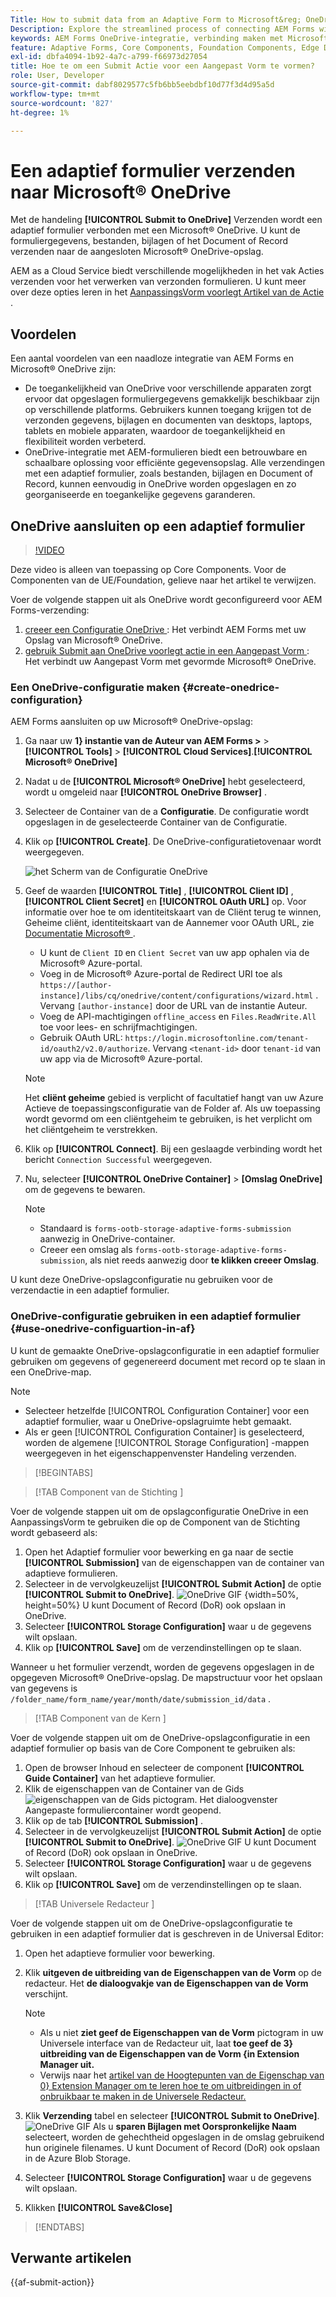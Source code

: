 ```yaml
---
Title: How to submit data from an Adaptive Form to Microsoft&reg; OneDrive?
Description: Explore the streamlined process of connecting AEM Forms with Microsoft&reg; OneDrive using the Submit to OneDrive Submit Action. Learn the step-by-step guide to configure OneDrive and set up submission actions for efficient data storage and retrieval
keywords: AEM Forms OneDrive-integratie, verbinding maken met Microsoft OneDrive, OneDrive-configuratie met AEM-formulieren
feature: Adaptive Forms, Core Components, Foundation Components, Edge Delivery Services
exl-id: dbfa4094-1b92-4a7c-a799-f66973d27054
title: Hoe te om een Submit Actie voor een Aangepast Vorm te vormen?
role: User, Developer
source-git-commit: dabf8029577c5fb6bb5eebdbf10d77f3d4d95a5d
workflow-type: tm+mt
source-wordcount: '827'
ht-degree: 1%

---
```


# Een adaptief formulier verzenden naar Microsoft® OneDrive

Met de handeling **[!UICONTROL Submit to OneDrive]** Verzenden wordt een adaptief formulier verbonden met een Microsoft® OneDrive. U kunt de formuliergegevens, bestanden, bijlagen of het Document of Record verzenden naar de aangesloten Microsoft® OneDrive-opslag.

AEM as a Cloud Service biedt verschillende mogelijkheden in het vak Acties verzenden voor het verwerken van verzonden formulieren. U kunt meer over deze opties leren in het [ AanpassingsVorm voorlegt Artikel van de Actie ](/help/forms/aem-forms-submit-action.md).

## Voordelen

Een aantal voordelen van een naadloze integratie van AEM Forms en Microsoft® OneDrive zijn:

* De toegankelijkheid van OneDrive voor verschillende apparaten zorgt ervoor dat opgeslagen formuliergegevens gemakkelijk beschikbaar zijn op verschillende platforms. Gebruikers kunnen toegang krijgen tot de verzonden gegevens, bijlagen en documenten van desktops, laptops, tablets en mobiele apparaten, waardoor de toegankelijkheid en flexibiliteit worden verbeterd.
* OneDrive-integratie met AEM-formulieren biedt een betrouwbare en schaalbare oplossing voor efficiënte gegevensopslag. Alle verzendingen met een adaptief formulier, zoals bestanden, bijlagen en Document of Record, kunnen eenvoudig in OneDrive worden opgeslagen en zo georganiseerde en toegankelijke gegevens garanderen.

## OneDrive aansluiten op een adaptief formulier

>[!VIDEO](https://video.tv.adobe.com/v/3424864/connect-aem-adaptive-form-to-onedrive/?quality=12&learn=on)

<span> Deze video is alleen van toepassing op Core Components. Voor de Componenten van de UE/Foundation, gelieve naar het artikel te verwijzen.</span>

Voer de volgende stappen uit als OneDrive wordt geconfigureerd voor AEM Forms-verzending:

1. [ creeer een Configuratie OneDrive ](#create-a-onedrive-configuration-create-onedrive-configuration): Het verbindt AEM Forms met uw Opslag van Microsoft® OneDrive.
2. [ gebruik Submit aan OneDrive voorlegt actie in een Aangepast Vorm ](#use-onedrive-configuration-in-an-adaptive-form-use-onedrive-configuartion-in-af): Het verbindt uw Aangepast Vorm met gevormde Microsoft® OneDrive.

### Een OneDrive-configuratie maken {#create-onedrice-configuration}

AEM Forms aansluiten op uw Microsoft® OneDrive-opslag:

1. Ga naar uw **1&rbrace; instantie van de Auteur van AEM Forms >** > **[!UICONTROL Tools]** > **[!UICONTROL Cloud Services]**.**[!UICONTROL Microsoft® OneDrive]**
1. Nadat u de **[!UICONTROL Microsoft® OneDrive]** hebt geselecteerd, wordt u omgeleid naar **[!UICONTROL OneDrive Browser]** .
1. Selecteer de Container van de a **Configuratie**. De configuratie wordt opgeslagen in de geselecteerde Container van de Configuratie.
1. Klik op **[!UICONTROL Create]**. De OneDrive-configuratietovenaar wordt weergegeven.

   ![ het Scherm van de Configuratie OneDrive ](/help/forms/assets/onedrive-configuration.png)

1. Geef de waarden **[!UICONTROL Title]** , **[!UICONTROL Client ID]** , **[!UICONTROL Client Secret]** en **[!UICONTROL OAuth URL]** op. Voor informatie over hoe te om identiteitskaart van de Cliënt terug te winnen, Geheime cliënt, identiteitskaart van de Aannemer voor OAuth URL, zie [ Documentatie Microsoft® ](https://learn.microsoft.com/en-us/graph/auth-register-app-v2).
   * U kunt de `Client ID` en `Client Secret` van uw app ophalen via de Microsoft® Azure-portal.
   * Voeg in de Microsoft® Azure-portal de Redirect URI toe als `https://[author-instance]/libs/cq/onedrive/content/configurations/wizard.html` . Vervang `[author-instance]` door de URL van de instantie Auteur.
   * Voeg de API-machtigingen `offline_access` en `Files.ReadWrite.All` toe voor lees- en schrijfmachtigingen.
   * Gebruik OAuth URL: `https://login.microsoftonline.com/tenant-id/oauth2/v2.0/authorize`. Vervang `<tenant-id>` door `tenant-id` van uw app via de Microsoft® Azure-portal.

   >[!NOTE]
   >
   > Het **cliënt geheime** gebied is verplicht of facultatief hangt van uw Azure Actieve de toepassingsconfiguratie van de Folder af. Als uw toepassing wordt gevormd om een cliëntgeheim te gebruiken, is het verplicht om het cliëntgeheim te verstrekken.

1. Klik op **[!UICONTROL Connect]**. Bij een geslaagde verbinding wordt het bericht `Connection Successful` weergegeven.

1. Nu, selecteer **[!UICONTROL OneDrive Container]** > **[Omslag OneDrive]** om de gegevens te bewaren.

   >[!NOTE]
   >
   >* Standaard is `forms-ootb-storage-adaptive-forms-submission` aanwezig in OneDrive-container.
   > * Creeer een omslag als `forms-ootb-storage-adaptive-forms-submission`, als niet reeds aanwezig door **te klikken creeer Omslag**.

U kunt deze OneDrive-opslagconfiguratie nu gebruiken voor de verzendactie in een adaptief formulier.

### OneDrive-configuratie gebruiken in een adaptief formulier {#use-onedrive-configuartion-in-af}

U kunt de gemaakte OneDrive-opslagconfiguratie in een adaptief formulier gebruiken om gegevens of gegenereerd document met record op te slaan in een OneDrive-map.

>[!NOTE]
>
> * Selecteer hetzelfde [!UICONTROL Configuration Container] voor een adaptief formulier, waar u OneDrive-opslagruimte hebt gemaakt.
> * Als er geen [!UICONTROL Configuration Container] is geselecteerd, worden de algemene [!UICONTROL Storage Configuration] -mappen weergegeven in het eigenschappenvenster Handeling verzenden.

>[!BEGINTABS]

>[!TAB  Component van de Stichting ]

Voer de volgende stappen uit om de opslagconfiguratie OneDrive in een AanpassingsVorm te gebruiken die op de Component van de Stichting wordt gebaseerd als:

1. Open het Adaptief formulier voor bewerking en ga naar de sectie **[!UICONTROL Submission]** van de eigenschappen van de container van adaptieve formulieren.
1. Selecteer in de vervolgkeuzelijst **[!UICONTROL Submit Action]** de optie **[!UICONTROL Submit to OneDrive]**.
   ![ OneDrive GIF ](/help/forms/assets/wubmit-to-onedrive-fc.png) {width=50%, height=50%}
U kunt Document of Record (DoR) ook opslaan in OneDrive.
1. Selecteer **[!UICONTROL Storage Configuration]** waar u de gegevens wilt opslaan.
1. Klik op **[!UICONTROL Save]** om de verzendinstellingen op te slaan.

Wanneer u het formulier verzendt, worden de gegevens opgeslagen in de opgegeven Microsoft® OneDrive-opslag.
De mapstructuur voor het opslaan van gegevens is `/folder_name/form_name/year/month/date/submission_id/data` .

>[!TAB  Component van de Kern ]

Voer de volgende stappen uit om de OneDrive-opslagconfiguratie in een adaptief formulier op basis van de Core Component te gebruiken als:

1. Open de browser Inhoud en selecteer de component **[!UICONTROL Guide Container]** van het adaptieve formulier.
1. Klik de eigenschappen van de Container van de Gids ![ eigenschappen van de Gids ](/help/forms/assets/configure-icon.svg) pictogram. Het dialoogvenster Aangepaste formuliercontainer wordt geopend.
1. Klik op de tab **[!UICONTROL Submission]** .
1. Selecteer in de vervolgkeuzelijst **[!UICONTROL Submit Action]** de optie **[!UICONTROL Submit to OneDrive]**.
   ![ OneDrive GIF ](/help/forms/assets/onedrive-video.gif)
U kunt Document of Record (DoR) ook opslaan in OneDrive.
1. Selecteer **[!UICONTROL Storage Configuration]** waar u de gegevens wilt opslaan.
1. Klik op **[!UICONTROL Save]** om de verzendinstellingen op te slaan.

>[!TAB  Universele Redacteur ]

Voer de volgende stappen uit om de OneDrive-opslagconfiguratie te gebruiken in een adaptief formulier dat is geschreven in de Universal Editor:

1. Open het adaptieve formulier voor bewerking.
1. Klik **uitgeven de uitbreiding van de Eigenschappen van de Vorm** op de redacteur.
Het **de dialoogvakje van de Eigenschappen van de Vorm** verschijnt.

   >[!NOTE]
   >
   > * Als u niet **ziet geef de Eigenschappen van de Vorm** pictogram in uw Universele interface van de Redacteur uit, laat **toe geef de 3&rbrace; uitbreiding van de Eigenschappen van de Vorm &lbrace;in Extension Manager uit.**
   > * Verwijs naar het [ artikel van de Hoogtepunten van de Eigenschap van 0&rbrace; Extension Manager om te leren hoe te om uitbreidingen in of onbruikbaar te maken in de Universele Redacteur.](https://developer.adobe.com/uix/docs/extension-manager/feature-highlights/#enablingdisabling-extensions)
1. Klik **Verzending** tabel en selecteer **[!UICONTROL Submit to OneDrive]**.
   ![ OneDrive GIF ](/help/forms/assets/submit-to-onedrive-ue.png)
Als u **sparen Bijlagen met Oorspronkelijke Naam** selecteert, worden de gehechtheid opgeslagen in de omslag gebruikend hun originele filenames. U kunt Document of Record (DoR) ook opslaan in de Azure Blob Storage.
1. Selecteer **[!UICONTROL Storage Configuration]** waar u de gegevens wilt opslaan.
1. Klikken **[!UICONTROL Save&Close]**

>[!ENDTABS]

## Verwante artikelen

{{af-submit-action}}
